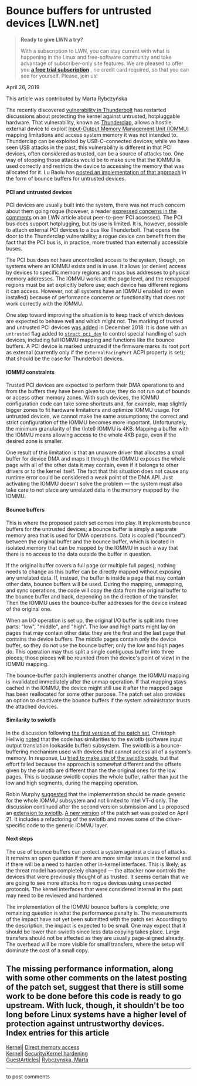 # Bounce buffers for untrusted devices [LWN.net]

> **Ready to give LWN a try?**
> 
> With a subscription to LWN, you can stay current with what is happening in the Linux and free-software community and take advantage of subscriber-only site features. We are pleased to offer you **[a free trial subscription](https://lwn.net/Promo/nst-trial/claim)** , no credit card required, so that you can see for yourself. Please, join us! 

April 26, 2019

This article was contributed by Marta Rybczyńska

The recently discovered [vulnerability in Thunderbolt](/Articles/782381/) has restarted discussions about protecting the kernel against untrusted, hotpluggable hardware. That vulnerability, known as [Thunderclap](http://thunderclap.io/), allows a hostile external device to exploit [Input-Output Memory Management Unit (IOMMU)](https://en.wikipedia.org/wiki/Input%E2%80%93output_memory_management_unit) mapping limitations and access system memory it was not intended to. Thunderclap can be exploited by USB-C-connected devices; while we have seen USB attacks in the past, this vulnerability is different in that PCI devices, often considered as trusted, can be a source of attacks too. One way of stopping those attacks would be to make sure that the IOMMU is used correctly and restricts the device to accessing the memory that was allocated for it. Lu Baolu has [posted an implementation of that approach](/ml/linux-kernel/20190327063506.32564-1-baolu.lu%40linux.intel.com/) in the form of bounce buffers for untrusted devices. 

#### PCI and untrusted devices

PCI devices are usually built into the system, there was not much concern about them going rogue (however, a reader [expressed concerns in the comments](/Articles/783485/) on an LWN article about peer-to-peer PCI accesses). The PCI bus does support hotplugging, but its use is limited. It is, however, possible to attach external PCI devices to a bus like Thunderbolt. That opens the door to the Thunderclap vulnerability; a rogue device can benefit from the fact that the PCI bus is, in practice, more trusted than externally accessible buses.

The PCI bus does not have uncontrolled access to the system, though, on systems where an IOMMU exists and is in use. It allows (or denies) access by devices to specific memory regions and maps bus addresses to physical memory addresses. The IOMMU works at the page level, and the remapped regions must be set explicitly before use; each device has different regions it can access. However, not all systems have an IOMMU enabled (or even installed) because of performance concerns or functionality that does not work correctly with the IOMMU.

One step toward improving the situation is to keep track of which devices are expected to behave well and which might not. The marking of trusted and untrusted PCI devices [was added](https://git.kernel.org/pub/scm/linux/kernel/git/torvalds/linux.git/commit/drivers/acpi/property.c?h=v5.1-rc3&id=617654aae50eb59dd98aa53fb562e850937f4cde) in December 2018. It is done with an `untrusted` flag added to [`struct pci_dev`](https://elixir.bootlin.com/linux/v5.1-rc3/source/include/linux/pci.h#L287) to control special handling of such devices, including full IOMMU mapping and functions like the bounce buffers. A PCI device is marked untrusted if the firmware marks its root port as external (currently only if the `ExternalFacingPort` ACPI property is set); that should be the case for Thunderbolt devices.

#### IOMMU constraints

Trusted PCI devices are expected to perform their DMA operations to and from the buffers they have been given to use; they do not run out of bounds or access other memory zones. With such devices, the IOMMU configuration code can take some shortcuts and, for example, map slightly bigger zones to fit hardware limitations and optimize IOMMU usage. For untrusted devices, we cannot make the same assumptions; the correct and strict configuration of the IOMMU becomes more important. Unfortunately, the minimum granularity of the (Intel) IOMMU is 4KB. Mapping a buffer with the IOMMU means allowing access to the whole 4KB page, even if the desired zone is smaller. 

One result of this limitation is that an unaware driver that allocates a small buffer for device DMA and maps it through the IOMMU exposes the whole page with all of the other data it may contain, even if it belongs to other drivers or to the kernel itself. The fact that this situation does not cause any runtime error could be considered a weak point of the DMA API. Just activating the IOMMU doesn't solve the problem — the system must also take care to not place any unrelated data in the memory mapped by the IOMMU. 

#### Bounce buffers

This is where the proposed patch set comes into play. It implements bounce buffers for the untrusted devices; a bounce buffer is simply a separate memory area that is used for DMA operations. Data is copied ("bounced") between the original buffer and the bounce buffer, which is located in isolated memory that can be mapped by the IOMMU in such a way that there is no access to the data outside the buffer in question. 

If the original buffer covers a full page (or multiple full pages), nothing needs to change as this buffer can be directly mapped without exposing any unrelated data. If, instead, the buffer is inside a page that may contain other data, bounce buffers will be used. During the mapping, unmapping, and sync operations, the code will copy the data from the original buffer to the bounce buffer and back, depending on the direction of the transfer. Then the IOMMU uses the bounce-buffer addresses for the device instead of the original one.

When an I/O operation is set up, the original I/O buffer is split into three parts: "low", "middle", and "high". The low and high parts might lay on pages that may contain other data: they are the first and the last page that contains the device buffers. The middle pages contain only the device buffer, so they do not use the bounce buffer; only the low and high pages do. This operation may thus split a single contiguous buffer into three pieces; those pieces will be reunited (from the device's point of view) in the IOMMU mapping. 

The bounce-buffer patch implements another change: the IOMMU mapping is invalidated immediately after the unmap operation. If that mapping stays cached in the IOMMU, the device might still use it after the mapped page has been reallocated for some other purpose. The patch set also provides an option to deactivate the bounce buffers if the system administrator trusts the attached devices.

#### Similarity to swiotlb

In the discussion following [the first version of the patch set](/ml/linux-kernel/20190312060005.12189-1-baolu.lu@linux.intel.com/), Christoph Hellwig [noted](/ml/linux-kernel/20190312163845.GA13141@infradead.org/) that the code has similarities to the swiotlb (software input output translation lookaside buffer) subsystem. The swiotlb is a bounce-buffering mechanism used with devices that cannot access all of a system's memory. In response, Lu [tried to make use of the swiotlb code](/ml/linux-kernel/c1ffee0a-24d2-df53-0689-23b0d8ef065d@linux.intel.com/), but that effort failed because the approach is somewhat different and the offsets given by the swiotlb are different than the the original ones for the low pages. This is because swiotlb copies the whole buffer, rather than just the low and high segments, during the mapping operation.

Robin Murphy [suggested](/ml/linux-kernel/04703ea4-58e5-f833-5b39-1b68df2839ca@arm.com/) that the implementation should be made generic for the whole IOMMU subsystem and not limited to Intel VT-d only. The discussion continued after the second version submission and Lu proposed an [extension to swiotlb](/ml/linux-kernel/04b41eb3-5584-5c7d-5f5e-7c6f28a19b50@linux.intel.com/). [A new version](/ml/linux-kernel/20190421011719.14909-1-baolu.lu@linux.intel.com/) of the patch set was posted on April 21. It includes a refactoring of the swiotlb and moves some of the driver-specific code to the generic IOMMU layer. 

#### Next steps

The use of bounce buffers can protect a system against a class of attacks. It remains an open question if there are more similar issues in the kernel and if there will be a need to harden other in-kernel interfaces. This is likely, as the threat model has completely changed — the attacker now controls the devices that were previously thought of as trusted. It seems certain that we are going to see more attacks from rogue devices using unexpected protocols. The kernel interfaces that were considered internal in the past may need to be reviewed and hardened.

The implementation of the IOMMU bounce buffers is complete; one remaining question is what the performance penalty is. The measurements of the impact have not yet been submitted with the patch set. According to the description, the impact is expected to be small. One may expect that it should be lower than swiotlb since less data copying takes place. Large transfers should not be affected as they are usually page-aligned already. The overhead will be more visible for small transfers, where the setup will dominate the cost of a small copy.

The missing performance information, along with some other comments on the latest posting of the patch set, suggest that there is still some work to be done before this code is ready to go upstream. With luck, though, it shouldn't be too long before Linux systems have a higher level of protection against untrustworthy devices.  
Index entries for this article  
---  
[Kernel](/Kernel/Index)| [Direct memory access](/Kernel/Index#Direct_memory_access)  
[Kernel](/Kernel/Index)| [Security/Kernel hardening](/Kernel/Index#Security-Kernel_hardening)  
[GuestArticles](/Archives/GuestIndex/)| [Rybczynska, Marta](/Archives/GuestIndex/#Rybczynska_Marta)  
  


* * *

to post comments 
